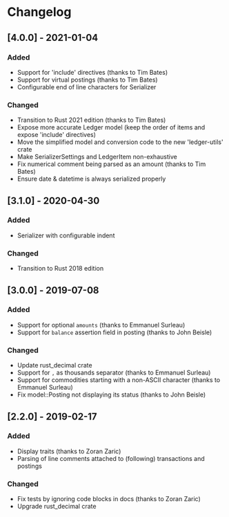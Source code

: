 # Changelog

## [4.0.0] - 2021-01-04

### Added

- Support for 'include' directives (thanks to Tim Bates)
- Support for virtual postings (thanks to Tim Bates)
- Configurable end of line characters for Serializer

### Changed

- Transition to Rust 2021 edition (thanks to Tim Bates)
- Expose more accurate Ledger model (keep the order of items and expose 'include' directives)
- Move the simplified model and conversion code to the new 'ledger-utils' crate
- Make SerializerSettings and LedgerItem non-exhaustive
- Fix numerical comment being parsed as an amount (thanks to Tim Bates)
- Ensure date & datetime is always serialized properly

## [3.1.0] - 2020-04-30

### Added

- Serializer with configurable indent

### Changed

- Transition to Rust 2018 edition

## [3.0.0] - 2019-07-08

### Added

- Support for optional `amounts` (thanks to Emmanuel Surleau)
- Support for `balance` assertion field in posting (thanks to John Beisle)

### Changed

- Update rust_decimal crate
- Support for `,` as thousands separator (thanks to Emmanuel Surleau)
- Support for commodities starting with a non-ASCII character (thanks to Emmanuel Surleau)
- Fix model::Posting not displaying its status (thanks to John Beisle)

## [2.2.0] - 2019-02-17

### Added

- Display traits (thanks to Zoran Zaric)
- Parsing of line comments attached to (following) transactions and postings

### Changed

- Fix tests by ignoring code blocks in docs (thanks to Zoran Zaric)
- Upgrade rust_decimal crate
